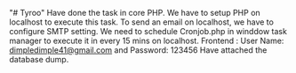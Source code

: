 "# Tyroo"
Have done the task in core PHP. We have to setup PHP on localhost to execute this task.
To send an email on localhost, we have to configure SMTP setting.
We need to schedule Cronjob.php  in winddow task manager to execute it in every 15 mins on localhost.
Frontend : User Name: dimpledimple41@gmail.com and Password: 123456
Have attached the database dump. 

